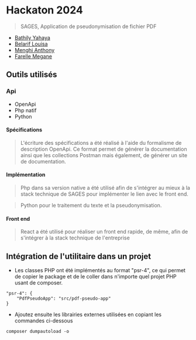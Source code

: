 # Hackaton 2024

> SAGES, Application de pseudonymisation de fichier PDF

- [Bathily Yahaya](https://github.com/yahvya)
- [Belarif Louisa](https://github.com/belariflouiza)
- [Menghi Anthony](https://github.com/antocreadev)
- [Farelle Megane](https://github.com/MeganeFarelle)

## Outils utilisés

### Api

- OpenApi
- Php natif
- Python

#### Spécifications
> L'écriture des spécifications a été réalisé à l'aide du formalisme de description OpenApi. Ce format permet de générer la documentation ainsi que les collections Postman mais également, de générer un site de documentation.

#### Implémentation

> Php dans sa version native a été utilisé afin de s'intégrer au mieux à la stack technique de SAGES pour implémenter le lien avec le front end. 

> Python pour le traitement du texte et la pseudonymisation.

#### Front end
> React a été utilisé pour réaliser un front end rapide, de même, afin de s'intégrer à la stack technique de l'entreprise

## Intégration de l'utilitaire dans un projet

- Les classes PHP ont été implémentés au format "psr-4", ce qui permet de copier le package et de le coller dans n'importe quel projet PHP usant de composer.
```
"psr-4": {
    "PdfPseudoApp": "src/pdf-pseudo-app"
}
```
- Ajoutez ensuite les librairies externes utilisées en copiant les commandes ci-dessous
```
composer dumpautoload -o
```
